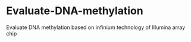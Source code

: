 # Evaluate-DNA-methylation
Evaluate DNA methylation based on infinium technology of Illumina array chip
